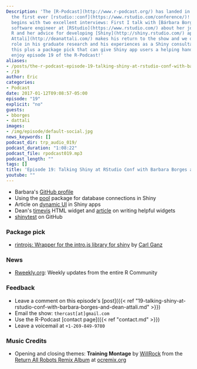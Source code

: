 ```yaml
---
Description: 'The [R-Podcast](http://www.r-podcast.org/) has landed in Orlando for
  the first ever [rstudio::conf](https://www.rstudio.com/conference/)!  Our coverage
  begins with two excellent interviews: First I talk with [Bárbara Borges Ribeiro](https://github.com/bborgesr),
  software engineer at [RStudio](https://www.rstudio.com/) about her journey to using
  R and her advice for developing [Shiny](http://shiny.rstudio.com/) apps.  Then [Dean
  Attali](http://deanattali.com/) makes his return to the show and we discuss R''s
  role in his graduate research and his experiences as a Shiny consultant.  All of
  this plus a package pick that can give Shiny app users a helping hand.  I hope you
  enjoy episode 19 of the R-Podcast!'
aliases:
- /posts/the-r-podcast-episode-19-talking-shiny-at-rstudio-conf-with-barbara-borges-and-dean-attali.html
- /19
author: Eric
categories:
- Podcast
date: 2017-01-12T09:08:57-05:00
episode: "19"
explicit: "no"
guests:
- bborges
- dattali
images:
- /img/episode/default-social.jpg
news_keywords: []
podcast_dir: trp_audio_019/
podcast_duration: "1:08:22"
podcast_file: rpodcast019.mp3
podcast_length: ""
tags: []
title: 'Episode 19: Talking Shiny at RStudio Conf with Barbara Borges and Dean Attali'
youtube: ""
---
```


* Barbara's [GitHub profile](https://github.com/bborgesr)
* Using the [pool](http://shiny.rstudio.com/articles/pool-basics.html) package for database connections in Shiny
* Article on [dynamic UI](http://shiny.rstudio.com/articles/dynamic-ui.html) in Shiny apps
* Dean's [timevis](https://github.com/daattali/timevis) HTML widget and [article](http://deanattali.com/blog/htmlwidgets-tips/) on writing helpful widgets
* [shinytest](https://github.com/rstudio/shinytest) on GitHub

### Package pick

- [rintrojs: Wrapper for the intro.js library for shiny](https://github.com/carlganz/rintrojs) by [Carl Ganz](https://github.com/carlganz)

### News

* [Rweekly.org](https://rweekly.org/): Weekly updates from the entire R Community

### Feedback

- Leave a comment on this episode's [post]({{< ref "19-talking-shiny-at-rstudio-conf-with-barbara-borges-and-dean-attali.md" >}})
- Email the show: `thercast[at]gmail.com`
- Use the R-Podcast [contact page]({{< ref "contact.md" >}})
- Leave a voicemail at `+1-269-849-9780`

### Music Credits

- Opening and closing themes: __Training Montage__ by [WillRock](http://ocremix.org/artist/5043/willrock)  from the [Return All Robots Remix Album](http://ocremix.org/events/returnallrobots/) at [ocremix.org](http://ocremix.org/)
